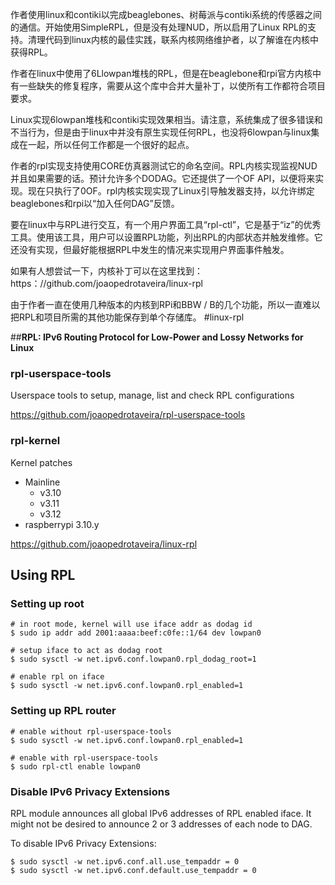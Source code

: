 作者使用linux和contiki以完成beaglebones、树莓派与contiki系统的传感器之间的通信。开始使用SimpleRPL，但是没有处理NUD，所以启用了Linux RPL的支持。清理代码到linux内核的最佳实践，联系内核网络维护者，以了解谁在内核中获得RPL。

作者在linux中使用了6Llowpan堆栈的RPL，但是在beaglebone和rpi官方内核中有一些缺失的修复程序，需要从这个库中合并大量补丁，以使所有工作都符合项目要求。

Linux实现6lowpan堆栈和contiki实现效果相当。请注意，系统集成了很多错误和不当行为，但是由于linux中并没有原生实现任何RPL，也没将6lowpan与linux集成在一起，所以任何工作都是一个很好的起点。

作者的rpl实现支持使用CORE仿真器测试它的命名空间。RPL内核实现监视NUD并且如果需要的话。预计允许多个DODAG。它还提供了一个OF API，以便将来实现。现在只执行了0OF。rpl内核实现实现了Linux引导触发器支持，以允许绑定beaglebones和rpi以“加入任何DAG”反馈。

要在linux中与RPL进行交互，有一个用户界面工具“rpl-ctl”，它是基于“iz”的优秀工具。使用该工具，用户可以设置RPL功能，列出RPL的内部状态并触发维修。它还没有实现，但最好能根据RPL中发生的情况来实现用户界面事件触发。

如果有人想尝试一下，内核补丁可以在这里找到：https：//github.com/joaopedrotaveira/linux-rpl

由于作者一直在使用几种版本的内核到RPi和BBW / B的几个功能，所以一直难以把RPL和项目所需的其他功能保存到单个存储库。
#linux-rpl

##**RPL: IPv6 Routing Protocol for Low-Power and Lossy Networks for Linux**

### rpl-userspace-tools
Userspace tools to setup, manage, list and check RPL configurations

https://github.com/joaopedrotaveira/rpl-userspace-tools

### rpl-kernel
Kernel patches

* Mainline
	* v3.10
	* v3.11
	* v3.12
* raspberrypi 3.10.y

https://github.com/joaopedrotaveira/linux-rpl

## Using RPL

### Setting up root
```
# in root mode, kernel will use iface addr as dodag id
$ sudo ip addr add 2001:aaaa:beef:c0fe::1/64 dev lowpan0

# setup iface to act as dodag root
$ sudo sysctl -w net.ipv6.conf.lowpan0.rpl_dodag_root=1

# enable rpl on iface
$ sudo sysctl -w net.ipv6.conf.lowpan0.rpl_enabled=1
```

### Setting up RPL router
```
# enable without rpl-userspace-tools
$ sudo sysctl -w net.ipv6.conf.lowpan0.rpl_enabled=1
```
```
# enable with rpl-userspace-tools
$ sudo rpl-ctl enable lowpan0
```

### Disable IPv6 Privacy Extensions
RPL module announces all global IPv6 addresses of RPL enabled iface. It might not be desired to announce 2 or 3 addresses of each node to DAG.

To disable IPv6 Privacy Extensions:
```
$ sudo sysctl -w net.ipv6.conf.all.use_tempaddr = 0
$ sudo sysctl -w net.ipv6.conf.default.use_tempaddr = 0
```
